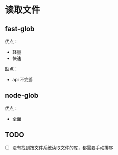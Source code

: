 # 读取文件

## fast-glob

优点：

- 轻量
- 快速

缺点：

- api 不完善

## node-glob

优点：

- 全面

## TODO

- [ ] 没有找到按文件系统读取文件的库，都需要手动排序
